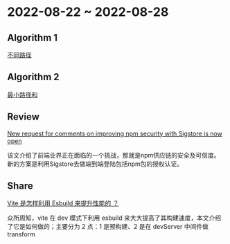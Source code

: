 # 2022-08-22 ~ 2022-08-28

## Algorithm 1

[不同路径](https://github.com/JunwuHuang/leetcode-daily/blob/master/unique-paths/%E4%B8%8D%E5%90%8C%E8%B7%AF%E5%BE%84.md)

## Algorithm 2

[最小路径和](https://github.com/JunwuHuang/leetcode-daily/blob/master/minimum-path-sum/%E6%9C%80%E5%B0%8F%E8%B7%AF%E5%BE%84%E5%92%8C.md)

## Review

[New request for comments on improving npm security with Sigstore is now open](https://github.blog/2022-08-08-new-request-for-comments-on-improving-npm-security-with-sigstore-is-now-open/)

该文介绍了前端业界正在面临的一个挑战，那就是npm供应链的安全及可信度。新的方案是利用Sigstore去做端到端登陆包括npm包的授权认证。

## Share

[Vite 是怎样利用 Esbuild 来提升性能的 ？](https://juejin.cn/post/7129802255120728100)

众所周知，vite 在 dev 模式下利用 esbuild 来大大提高了其构建速度，本文介绍了它是如何做的；主要分为 2 点：1 是预构建、2 是在 devServer 中间件做 transform
